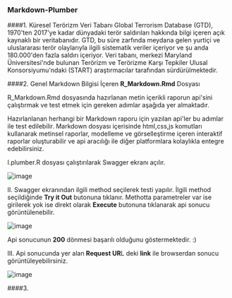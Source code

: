 ### Markdown-Plumber

####1. Küresel Terörizm Veri Tabanı
Global Terrorism Database (GTD), 1970'ten 2017'ye kadar dünyadaki terör saldırıları hakkında bilgi içeren açık kaynaklı bir veritabanıdır. GTD, bu süre zarfında meydana gelen yurtiçi ve uluslararası terör olaylarıyla ilgili sistematik veriler içeriyor ve şu anda 180.000'den fazla saldırı içeriyor. Veri tabanı, merkezi Maryland Üniversitesi'nde bulunan Terörizm ve Terörizme Karşı Tepkiler Ulusal Konsorsiyumu'ndaki (START) araştırmacılar tarafından sürdürülmektedir.

####2. Genel Markdown Bilgisi İçeren **R_Markdown.Rmd** Dosyası

R_Markdown.Rmd dosyasında hazırlanan metin içerikli raporun api'sini çalıştırmak ve test etmek için gereken adımlar aşağıda yer almaktadır.

Hazırlanlanan herhangi bir Markdown raporu için yazılan api'ler bu adımlar ile test edilebilir. Markdown dosyası içerisinde html,css,js komutları kullanarak metinsel raporlar, modelleme ve görselleştirme içeren interaktif raporlar oluşturabilir ve api aracılığı ile diğer platformlara kolaylıkla entegre edebilirsiniz. 

I.plumber.R dosyası çalıştırılarak Swagger ekranı açılır.

![image](https://user-images.githubusercontent.com/61660262/134004410-a2c02f0b-de4c-4e7c-8d80-9a36020cfedb.png)

II. Swagger ekranından ilgili method seçilerek testi yapılır. İlgili method seçildiğinde **Try it Out** butonuna tıklanır. Methotta parametreler var ise girilerek yok ise direkt olarak **Execute** butonuna tıklanarak api sonucu görüntülenebilir.

![image](https://user-images.githubusercontent.com/61660262/134004835-da8604d0-ab24-4d99-a563-86fe2a47aa83.png)

Api sonucunun **200** dönmesi başarılı olduğunu göstermektedir. :)

III. Api sonucunda yer alan **Request UR**L deki **link** ile browserdan sonucu görüntüleyebilirsiniz.

![image](https://user-images.githubusercontent.com/61660262/134005123-c5311845-2758-486c-a778-d7b04b54fe40.png)


####3.
